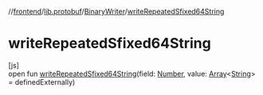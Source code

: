 //[frontend](../../../index.md)/[lib.protobuf](../index.md)/[BinaryWriter](index.md)/[writeRepeatedSfixed64String](write-repeated-sfixed64-string.md)

# writeRepeatedSfixed64String

[js]\
open fun [writeRepeatedSfixed64String](write-repeated-sfixed64-string.md)(field: [Number](https://kotlinlang.org/api/latest/jvm/stdlib/kotlin/-number/index.html), value: [Array](https://kotlinlang.org/api/latest/jvm/stdlib/kotlin/-array/index.html)&lt;[String](https://kotlinlang.org/api/latest/jvm/stdlib/kotlin/-string/index.html)&gt; = definedExternally)
